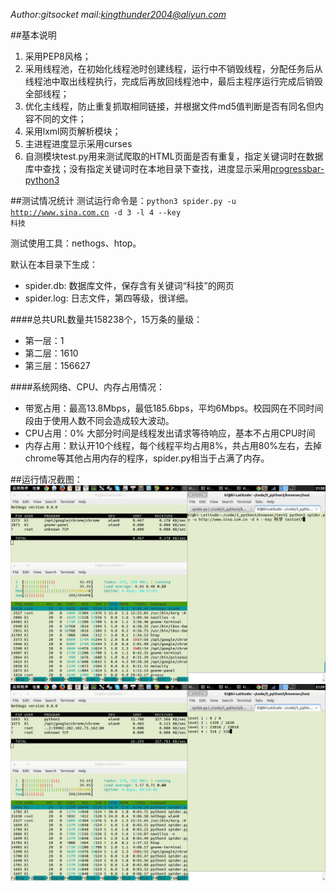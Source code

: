 *Author:gitsocket* *mail:<kingthunder2004@aliyun.com>*

##基本说明
1. 采用PEP8风格；
2. 采用线程池，在初始化线程池时创建线程，运行中不销毁线程，分配任务后从线程池中取出线程执行，完成后再放回线程池中，最后主程序运行完成后销毁全部线程；
3. 优化主线程，防止重复抓取相同链接，并根据文件md5值判断是否有同名但内容不同的文件；
4. 采用lxml网页解析模块；
5. 主进程进度显示采用curses
5. 自测模块test.py用来测试爬取的HTML页面是否有重复，指定关键词时在数据库中查找；没有指定关键词时在本地目录下查找，进度显示采用[progressbar-python3](https://github.com/coagulant/progressbar-python3)


##测试情况统计
测试运行命令是：<code>python3 spider.py -u http://www.sina.com.cn -d 3 -l 4 --key 科技</code>

测试使用工具：nethogs、htop。

默认在本目录下生成：

* spider.db: 数据库文件，保存含有关键词“科技”的网页
* spider.log: 日志文件，第四等级，很详细。

####总共URL数量共158238个，15万条的量级：

* 第一层：1
* 第二层：1610
* 第三层：156627

####系统网络、CPU、内存占用情况：

* 带宽占用：最高13.8Mbps，最低185.6bps，平均6Mbps。校园网在不同时间段由于使用人数不同会造成较大波动。
* CPU占用：0% 大部分时间是线程发出请求等待响应，基本不占用CPU时间
* 内存占用：默认开10个线程，每个线程平均占用8%，共占用80%左右，去掉chrome等其他占用内存的程序，spider.py相当于占满了内存。

##运行情况截图：
![](img/start.jpg)
![](img/progress.jpg)
